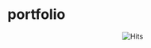 # portfolio

<div style="text-align: center">
    <img src="https://hitcounter.pythonanywhere.com/count/tag.svg?url=https%3A%2F%2Fgithub.com%2Fraissabarros%2Fjogodavelha" alt="Hits">
</div>
